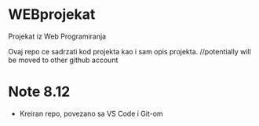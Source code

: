 # WEBprojekat
Projekat iz Web Programiranja

Ovaj repo ce sadrzati kod projekta kao i sam opis projekta.
//potentially will be moved to other github account

# Note 8.12
- Kreiran repo, povezano sa VS Code i Git-om
